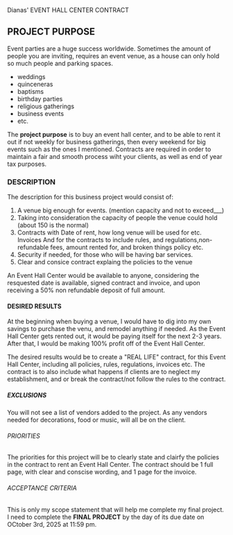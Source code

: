 Dianas' EVENT HALL CENTER CONTRACT

## **PROJECT PURPOSE**

Event parties are a huge success worldwide. Sometimes the amount of people you are inviting, requires an event venue, as a house can only hold so much people and parking spaces. 

- weddings
- quinceneras
- baptisms
- birthday parties
- religious gatherings
- business events
- etc.

The **project purpose** is to buy an event hall center, and to be able to rent it out if not weekly for business gatherings, then every weekend for big events such as the ones I mentioned. Contracts are required in order to maintain a fair and smooth process wiht your clients, as well as end of year tax purposes.

### **DESCRIPTION**

The description for this business project would consist of:

1. A venue big enough for events. (mention capacity and not to exceed___)
2. Taking into consideration the capacity of people the venue could hold (about 150 is the normal)
3. Contracts with Date of rent, how long venue will be used for etc. Invoices And for the contracts to include rules, and regulations,non-refundable fees, amount rented for, and broken things policy etc. 
4. Security if needed, for those who will be having bar services.
5. Clear and consice contract explaing the policies to the venue


An Event Hall Center would be available to anyone, considering the resquested date is available, signed contract and invoice, and upon receiving a 50% non refundable deposit of full amount. 

#### DESIRED RESULTS

At the beginning when buying a venue, I would have to dig into my own savings to purchase the venu, and remodel anything if needed. As the Event Hall Center gets rented out, it would be paying itself for the next 2-3 years. After that, I would be making 100% profit off of the Event Hall Center. 

The desired results would be to create a "REAL LIFE" contract, for this Event Hall Center, including all policies, rules, regulations, invoices etc. The contract is to also include what happens if clients are to neglect my establishment, and or break the contract/not follow the rules to the contract.

##### EXCLUSIONS

You will not see a list of vendors added to the project. As any vendors needed for decorations, food or music, will all be on the client. 

###### PRIORITIES

The priorities for this project will be to clearly state and clairfy the policies in the contract to rent an Event Hall Center.
The contract should be 1 full page, with clear and conscise wording, and 1 page for the invoice. 

###### ACCEPTANCE CRITERIA

This is only my scope statement that will help me complete my final project. I need to complete the **FINAL PROJECT** by the day of its due date on OCtober 3rd, 2025 at 11:59 pm. 



